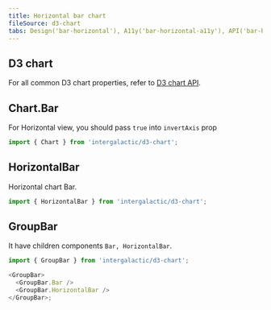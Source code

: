 ```yaml
---
title: Horizontal bar chart
fileSource: d3-chart
tabs: Design('bar-horizontal'), A11y('bar-horizontal-a11y'), API('bar-horizontal-api'), Examples('bar-horizontal-d3-code'), Changelog('d3-chart-changelog')
---
```


## D3 chart

For all common D3 chart properties, refer to [D3 chart API](/data-display/d3-chart/d3-chart-api).

## Chart.Bar

For Horizontal view, you should pass `true` into `invertAxis` prop

```js
import { Chart } from 'intergalactic/d3-chart';
```

<TypesView type="BarChartProps" :types={...types} />

## HorizontalBar

Horizontal chart Bar.

```js
import { HorizontalBar } from 'intergalactic/d3-chart';
```

<TypesView type="HorizontalBarProps" :types={...types} />

## GroupBar

It have children components `Bar, HorizontalBar`.

```js
import { GroupBar } from 'intergalactic/d3-chart';

<GroupBar>
  <GroupBar.Bar />
  <GroupBar.HorizontalBar />
</GroupBar>;
```

<TypesView type="GroupBarProps" :types={...types} />

<script setup>import { data as types } from '@types.data.ts';</script>
